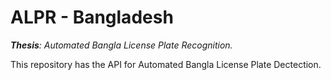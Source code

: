 # ALPR - Bangladesh

***Thesis**: Automated Bangla License Plate Recognition.*

This repository has the API for Automated Bangla License Plate Dectection.
